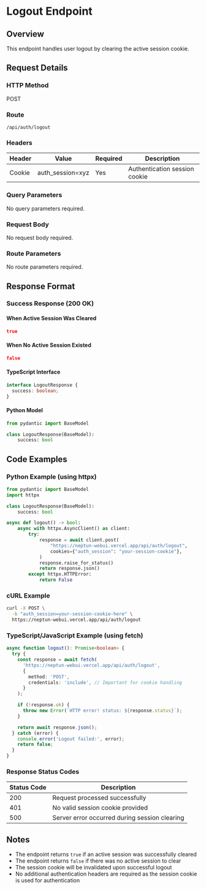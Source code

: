 # Logout Endpoint

## Overview

This endpoint handles user logout by clearing the active session cookie.

## Request Details

### HTTP Method

POST

### Route

`/api/auth/logout`

### Headers

| Header         | Value            | Required | Description                          |
|----------------|------------------|----------|--------------------------------------|
| Cookie         | auth_session=xyz | Yes      | Authentication session cookie        |

### Query Parameters

No query parameters required.

### Request Body

No request body required.

### Route Parameters

No route parameters required.

## Response Format

### Success Response (200 OK)

#### When Active Session Was Cleared

```json
true
```

#### When No Active Session Existed

```json
false
```

#### TypeScript Interface

```typescript
interface LogoutResponse {
  success: boolean;
}
```

#### Python Model

```python
from pydantic import BaseModel

class LogoutResponse(BaseModel):
    success: bool
```

## Code Examples

### Python Example (using httpx)

```python
from pydantic import BaseModel
import httpx

class LogoutResponse(BaseModel):
    success: bool

async def logout() -> bool:
    async with httpx.AsyncClient() as client:
        try:
            response = await client.post(
                "https://neptun-webui.vercel.app/api/auth/logout",
                cookies={"auth_session": "your-session-cookie"},
            )
            response.raise_for_status()
            return response.json()
        except httpx.HTTPError:
            return False
```

### cURL Example

```bash
curl -X POST \
  -b "auth_session=your-session-cookie-here" \
  https://neptun-webui.vercel.app/api/auth/logout
```

### TypeScript/JavaScript Example (using fetch)

```typescript
async function logout(): Promise<boolean> {
  try {
    const response = await fetch(
      'https://neptun-webui.vercel.app/api/auth/logout',
      {
        method: 'POST',
        credentials: 'include', // Important for cookie handling
      }
    );

    if (!response.ok) {
      throw new Error(`HTTP error! status: ${response.status}`);
    }

    return await response.json();
  } catch (error) {
    console.error('Logout failed:', error);
    return false;
  }
}
```

### Response Status Codes

| Status Code | Description                                        |
|-------------|----------------------------------------------------|
| 200         | Request processed successfully                     |
| 401         | No valid session cookie provided                   |
| 500         | Server error occurred during session clearing      |

## Notes

- The endpoint returns `true` if an active session was successfully cleared
- The endpoint returns `false` if there was no active session to clear
- The session cookie will be invalidated upon successful logout
- No additional authentication headers are required as the session cookie is used for authentication
